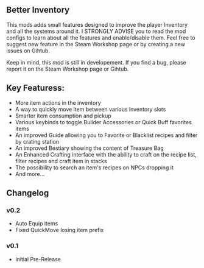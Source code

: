 ## Better Inventory

This mods adds small features designed to improve the player Inventory and all the systems around it.
I STRONGLY ADVISE you to read the mod configs to learn about all the features and enable/disable them.
Feel free to suggest new feature in the Steam Workshop page or by creating a new issues on Gihtub. 

Keep in mind, this mod is still in developement. If you find a bug, please report it on the Steam Workshop page or Gihtub.

## Key Featuress: 
 - More item actions in the inventory
 - A way to quickly move item between various inventory slots
 - Smarter item consumption and pickup
 - Various keybinds to toggle Builder Accessories or Quick Buff favorites items
 - An improved Guide allowing you to Favorite or Blacklist recipes and filter by crating station
 - An improved Bestiary showing the content of Treasure Bag 
 - An Enhanced Crafting interface with the ability to craft on the recipe list, filter recipes and craft item in stacks 
 - The possibility to search an item's recipes on NPCs dropping it
 - And more...

## Changelog

### v0.2
- Auto Equip items
- Fixed QuickMove losing item prefix

### v0.1
- Initial Pre-Release